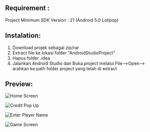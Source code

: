 ## Requirement :

Project Minimum SDK Version : 21 (Android 5.0 Lolipop)


## Instalation: 

1. Download projek sebagai zip/rar
2. Extract file ke lokasi folder "AndroidStudioProject"
3. Hapus folder .idea
4. Jalankan Android Studio dan Buka project melalui File-->Open--> arahkan ke path folder project yang telah di extract

## Preview:

![Home Screen](https://cdn.discordapp.com/attachments/727899980630851626/993779596992467024/unknown.png)

![Credit Pop Up](https://cdn.discordapp.com/attachments/727899980630851626/993779597193773176/unknown.png)

![Enter Player Name](https://cdn.discordapp.com/attachments/727899980630851626/993779597453824020/unknown.png)

![Game Screen](https://cdn.discordapp.com/attachments/727899980630851626/993779597692903504/unknown.png)
